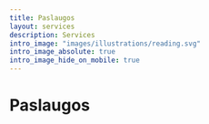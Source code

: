 ```yaml
---
title: Paslaugos
layout: services
description: Services
intro_image: "images/illustrations/reading.svg"
intro_image_absolute: true
intro_image_hide_on_mobile: true
---
```


# Paslaugos
